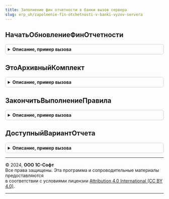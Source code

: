 ```yaml
---
title: Заполнение фин отчетности в банки вызов сервера
slug: erp_uh/zapolnenie-fin-otchetnosti-v-banki-vyzov-servera
---
```



## НачатьОбновлениеФинОтчетности
<details style="margin: 1em 0; padding: 0.5em; border: 1px solid #ccc; border-radius: 6px;">

<summary style="font-weight: bold; cursor: pointer;">Описание, пример вызова</summary>

```bsl

Функция НачатьОбновлениеФинОтчетности(ИдентификаторФормы = Неопределено) Экспорт
```

Пример вызова
```bsl
Результат = ЗаполнениеФинОтчетностиВБанкиВызовСервера.НачатьОбновлениеФинОтчетности(ИдентификаторФормы);
```
</details>

## ЭтоАрхивныйКомплект
<details style="margin: 1em 0; padding: 0.5em; border: 1px solid #ccc; border-radius: 6px;">

<summary style="font-weight: bold; cursor: pointer;">Описание, пример вызова</summary>

```bsl

Функция ЭтоАрхивныйКомплект(Получатель, ИдентификаторКомплекта) Экспорт
```

Пример вызова
```bsl
Результат = ЗаполнениеФинОтчетностиВБанкиВызовСервера.ЭтоАрхивныйКомплект(Получатель, ИдентификаторКомплекта) 
```
</details>

## ЗакончитьВыполнениеПравила
<details style="margin: 1em 0; padding: 0.5em; border: 1px solid #ccc; border-radius: 6px;">

<summary style="font-weight: bold; cursor: pointer;">Описание, пример вызова</summary>

```bsl

Процедура ЗакончитьВыполнениеПравила(Знач Правило) Экспорт
```

Пример вызова
```bsl
ЗаполнениеФинОтчетностиВБанкиВызовСервера.ЗакончитьВыполнениеПравила(Правило) 
```
</details>

## ДоступныйВариантОтчета
<details style="margin: 1em 0; padding: 0.5em; border: 1px solid #ccc; border-radius: 6px;">

<summary style="font-weight: bold; cursor: pointer;">Описание, пример вызова</summary>

```bsl

// Возвращает ссылку на вариант отчета.
//
// Параметры:
//  ИдентификаторОтчета - Строка - имя отчета.
//  КлючВарианта - Строка - имя варианта отчета.
//  НайтиЭлементСправочника - Булево - Ложь, возвращается только имя отчета; Истина, ссылка на справочник вариантов отчетов.
//
// Возвращаемое значение:
//  СправочникСсылка.ВариантыОтчетов - ссылка на вариант отчета, если НайтиЭлементСправочника = Истина.
//  Строка - имя доступного варианта, если НайтиЭлементСправочника = Ложь.
//  Неопределено - если отчет отсутствует или недоступен по правам.
//
Функция ДоступныйВариантОтчета(Знач ИдентификаторОтчета, Знач ИмяВарианта, НайтиЭлементСправочника = Ложь) Экспорт
```

Пример вызова
```bsl
Результат = ЗаполнениеФинОтчетностиВБанкиВызовСервера.ДоступныйВариантОтчета(ИдентификаторОтчета, ИмяВарианта, НайтиЭлементСправочника);
```
</details>

---

© 2024, **ООО 1С-Софт**  
Все права защищены. Эта программа и сопроводительные материалы предоставляются  
в соответствии с условиями лицензии [Attribution 4.0 International (CC BY 4.0)](https://creativecommons.org/licenses/by/4.0/legalcode).

---

